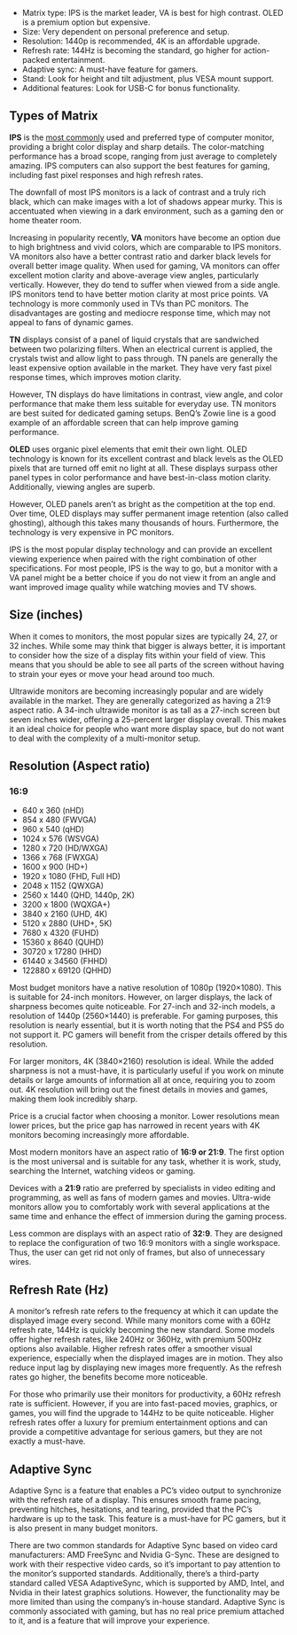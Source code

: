 - Matrix type: IPS is the market leader, VA is best for high contrast. OLED is a premium option but expensive.
- Size: Very dependent on personal preference and setup.
- Resolution: 1440p is recommended, 4K is an affordable upgrade.
- Refresh rate: 144Hz is becoming the standard, go higher for action-packed entertainment.
- Adaptive sync: A must-have feature for gamers.
- Stand: Look for height and tilt adjustment, plus VESA mount support.
- Additional features: Look for USB-C for bonus functionality.

## Types of Matrix
**IPS** is the [most commonly](https://www.adorama.com/alc/how-to-choose-a-computer-monitor/) used and preferred type of computer monitor, providing a bright color display and sharp details. The color-matching performance has a broad scope, ranging from just average to completely amazing. IPS computers can also support the best features for gaming, including fast pixel responses and high refresh rates.

The downfall of most IPS monitors is a lack of contrast and a truly rich black, which can make images with a lot of shadows appear murky. This is accentuated when viewing in a dark environment, such as a gaming den or home theater room.

Increasing in popularity recently, **VA** monitors have become an option due to high brightness and vivid colors, which are comparable to IPS monitors. VA monitors also have a better contrast ratio and darker black levels for overall better image quality. When used for gaming, VA monitors can offer excellent motion clarity and above-average view angles, particularly vertically. However, they do tend to suffer when viewed from a side angle. IPS monitors tend to have better motion clarity at most price points. VA technology is more commonly used in TVs than PC monitors. The disadvantages are gosting and mediocre response time, which may not appeal to fans of dynamic games.

**TN** displays consist of a panel of liquid crystals that are sandwiched between two polarizing filters. When an electrical current is applied, the crystals twist and allow light to pass through. TN panels are generally the least expensive option available in the market. They have very fast pixel response times, which improves motion clarity.

However, TN displays do have limitations in contrast, view angle, and color performance that make them less suitable for everyday use. TN monitors are best suited for dedicated gaming setups. BenQ’s Zowie line is a good example of an affordable screen that can help improve gaming performance.

**OLED** uses organic pixel elements that emit their own light. OLED technology is known for its excellent contrast and black levels as the OLED pixels that are turned off emit no light at all. These displays surpass other panel types in color performance and have best-in-class motion clarity. Additionally, viewing angles are superb.

However, OLED panels aren’t as bright as the competition at the top end. Over time, OLED displays may suffer permanent image retention (also called ghosting), although this takes many thousands of hours. Furthermore, the technology is very expensive in PC monitors.

IPS is the most popular display technology and can provide an excellent viewing experience when paired with the right combination of other specifications. For most people, IPS is the way to go, but a monitor with a VA panel might be a better choice if you do not view it from an angle and want improved image quality while watching movies and TV shows.

## Size (inches)
When it comes to monitors, the most popular sizes are typically 24, 27, or 32 inches. While some may think that bigger is always better, it is important to consider how the size of a display fits within your field of view. This means that you should be able to see all parts of the screen without having to strain your eyes or move your head around too much.

Ultrawide monitors are becoming increasingly popular and are widely available in the market. They are generally categorized as having a 21:9 aspect ratio. A 34-inch ultrawide monitor is as tall as a 27-inch screen but seven inches wider, offering a 25-percent larger display overall. This makes it an ideal choice for people who want more display space, but do not want to deal with the complexity of a multi-monitor setup. 

## Resolution (Aspect ratio)
### 16:9
- 640 x 360 (nHD)
- 854 x 480 (FWVGA)
- 960 x 540 (qHD)
- 1024 x 576 (WSVGA)
- 1280 x 720 (HD/WXGA)
- 1366 x 768 (FWXGA)
- 1600 x 900 (HD+)
- 1920 x 1080 (FHD, Full HD)
- 2048 x 1152 (QWXGA)
- 2560 x 1440 (QHD,  1440p, 2K)
- 3200 x 1800 (WQXGA+)
- 3840 x 2160 (UHD, 4K)
- 5120 x 2880 (UHD+, 5K)
- 7680 x 4320 (FUHD)
- 15360 x 8640 (QUHD)
- 30720 x 17280 (HHD)
- 61440 x 34560 (FHHD)
- 122880 x 69120 (QHHD)

Most budget monitors have a native resolution of 1080p (1920×1080). This is suitable for 24-inch monitors. However, on larger displays, the lack of sharpness becomes quite noticeable. For 27-inch and 32-inch models, a resolution of 1440p (2560×1440) is preferable. For gaming purposes, this resolution is nearly essential, but it is worth noting that the PS4 and PS5 do not support it. PC gamers will benefit from the crisper details offered by this resolution.

For larger monitors, 4K (3840×2160) resolution is ideal. While the added sharpness is not a must-have, it is particularly useful if you work on minute details or large amounts of information all at once, requiring you to zoom out. 4K resolution will bring out the finest details in movies and games, making them look incredibly sharp.

Price is a crucial factor when choosing a monitor. Lower resolutions mean lower prices, but the price gap has narrowed in recent years with 4K monitors becoming increasingly more affordable.

Most modern monitors have an aspect ratio of **16:9 or 21:9**. The first option is the most universal and is suitable for any task, whether it is work, study, searching the Internet, watching videos or gaming. 

Devices with a **21:9** ratio are preferred by specialists in video editing and programming, as well as fans of modern games and movies. Ultra-wide monitors allow you to comfortably work with several applications at the same time and enhance the effect of immersion during the gaming process.

Less common are displays with an aspect ratio of **32:9**. They are designed to replace the configuration of two 16:9 monitors with a single workspace. Thus, the user can get rid not only of frames, but also of unnecessary wires. 

## Refresh Rate (Hz)
A monitor’s refresh rate refers to the frequency at which it can update the displayed image every second. While many monitors come with a 60Hz refresh rate, 144Hz is quickly becoming the new standard. Some models offer higher refresh rates, like 240Hz or 360Hz, with premium 500Hz options also available. Higher refresh rates offer a smoother visual experience, especially when the displayed images are in motion. They also reduce input lag by displaying new images more frequently. As the refresh rates go higher, the benefits become more noticeable. 

For those who primarily use their monitors for productivity, a 60Hz refresh rate is sufficient. However, if you are into fast-paced movies, graphics, or games, you will find the upgrade to 144Hz to be quite noticeable. Higher refresh rates offer a luxury for premium entertainment options and can provide a competitive advantage for serious gamers, but they are not exactly a must-have.

## Adaptive Sync
Adaptive Sync is a feature that enables a PC’s video output to synchronize with the refresh rate of a display. This ensures smooth frame pacing, preventing hitches, hesitations, and tearing, provided that the PC’s hardware is up to the task. This feature is a must-have for PC gamers, but it is also present in many budget monitors. 

There are two common standards for Adaptive Sync based on video card manufacturers: AMD FreeSync and Nvidia G-Sync. These are designed to work with their respective video cards, so it’s important to pay attention to the monitor’s supported standards. Additionally, there’s a third-party standard called VESA AdaptiveSync, which is supported by AMD, Intel, and Nvidia in their latest graphics solutions. However, the functionality may be more limited than using the company’s in-house standard. Adaptive Sync is commonly associated with gaming, but has no real price premium attached to it, and is a feature that will improve your experience.
